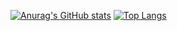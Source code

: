 [![Anurag's GitHub stats](https://github-readme-stats.vercel.app/api?username=Kurczak1233&theme=tokyonight)](https://github.com/Kurczak1233/github-readme-stats)
[![Top Langs](https://github-readme-stats.vercel.app/api/top-langs/?username=Kurczak1233&layout=compact)](https://github.com/Kurczak1233/github-readme-stats)



<!--
**Kurczak1233/Kurczak1233** is a ✨ _special_ ✨ repository because its `README.md` (this file) appears on your GitHub profile.

Here are some ideas to get you started:

- 🔭 I’m currently working on ...
- 🌱 I’m currently learning ...
- 👯 I’m looking to collaborate on ...
- 🤔 I’m looking for help with ...
- 💬 Ask me about ...
- 📫 How to reach me: ...
- 😄 Pronouns: ...
- ⚡ Fun fact: ...
-->
